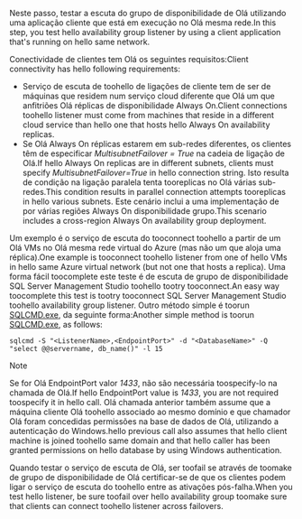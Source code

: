 <span data-ttu-id="15954-101">Neste passo, testar a escuta do grupo de disponibilidade de Olá utilizando uma aplicação cliente que está em execução no Olá mesma rede.</span><span class="sxs-lookup"><span data-stu-id="15954-101">In this step, you test hello availability group listener by using a client application that's running on hello same network.</span></span>

<span data-ttu-id="15954-102">Conectividade de clientes tem Olá os seguintes requisitos:</span><span class="sxs-lookup"><span data-stu-id="15954-102">Client connectivity has hello following requirements:</span></span>

* <span data-ttu-id="15954-103">Serviço de escuta de toohello de ligações de cliente tem de ser de máquinas que residem num serviço cloud diferente que Olá um que anfitriões Olá réplicas de disponibilidade Always On.</span><span class="sxs-lookup"><span data-stu-id="15954-103">Client connections toohello listener must come from machines that reside in a different cloud service than hello one that hosts hello Always On availability replicas.</span></span>
* <span data-ttu-id="15954-104">Se Olá Always On réplicas estarem em sub-redes diferentes, os clientes têm de especificar *MultisubnetFailover = True* na cadeia de ligação de Olá.</span><span class="sxs-lookup"><span data-stu-id="15954-104">If hello Always On replicas are in different subnets, clients must specify *MultisubnetFailover=True* in hello connection string.</span></span> <span data-ttu-id="15954-105">Isto resulta de condição na ligação paralela tenta tooreplicas no Olá várias sub-redes.</span><span class="sxs-lookup"><span data-stu-id="15954-105">This condition results in parallel connection attempts tooreplicas in hello various subnets.</span></span> <span data-ttu-id="15954-106">Este cenário inclui a uma implementação de por várias regiões Always On disponibilidade grupo.</span><span class="sxs-lookup"><span data-stu-id="15954-106">This scenario includes a cross-region Always On availability group deployment.</span></span>

<span data-ttu-id="15954-107">Um exemplo é o serviço de escuta do tooconnect toohello a partir de um Olá VMs no Olá mesma rede virtual do Azure (mas não um que aloja uma réplica).</span><span class="sxs-lookup"><span data-stu-id="15954-107">One example is tooconnect toohello listener from one of hello VMs in hello same Azure virtual network (but not one that hosts a replica).</span></span> <span data-ttu-id="15954-108">Uma forma fácil toocomplete este teste é de escuta de grupo de disponibilidade SQL Server Management Studio toohello tootry tooconnect.</span><span class="sxs-lookup"><span data-stu-id="15954-108">An easy way toocomplete this test is tootry tooconnect SQL Server Management Studio toohello availability group listener.</span></span> <span data-ttu-id="15954-109">Outro método simple é toorun [SQLCMD.exe](https://technet.microsoft.com/library/ms162773.aspx), da seguinte forma:</span><span class="sxs-lookup"><span data-stu-id="15954-109">Another simple method is toorun [SQLCMD.exe](https://technet.microsoft.com/library/ms162773.aspx), as follows:</span></span>

    sqlcmd -S "<ListenerName>,<EndpointPort>" -d "<DatabaseName>" -Q "select @@servername, db_name()" -l 15

> [!NOTE]
> <span data-ttu-id="15954-110">Se for Olá EndpointPort valor *1433*, não são necessária toospecify-lo na chamada de Olá.</span><span class="sxs-lookup"><span data-stu-id="15954-110">If hello EndpointPort value is *1433*, you are not required toospecify it in hello call.</span></span> <span data-ttu-id="15954-111">Olá chamada anterior também assume que a máquina cliente Olá toohello associado ao mesmo domínio e que chamador Olá foram concedidas permissões na base de dados de Olá, utilizando a autenticação do Windows.</span><span class="sxs-lookup"><span data-stu-id="15954-111">hello previous call also assumes that hello client machine is joined toohello same domain and that hello caller has been granted permissions on hello database by using Windows authentication.</span></span>
> 
> 

<span data-ttu-id="15954-112">Quando testar o serviço de escuta de Olá, ser toofail se através de toomake de grupo de disponibilidade de Olá certificar-se de que os clientes podem ligar o serviço de escuta do toohello entre as ativações pós-falha.</span><span class="sxs-lookup"><span data-stu-id="15954-112">When you test hello listener, be sure toofail over hello availability group toomake sure that clients can connect toohello listener across failovers.</span></span>

